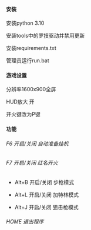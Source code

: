 #### 安装

安装python 3.10

安装tools中的罗技驱动并禁用更新

安装requirements.txt

管理员运行run.bat

#### 游戏设置

分辨率1600x900全屏

HUD放大 开

开火键改为P键

#### 功能

###### F6 开启/关闭 自动准备挂机

###### F7 开启/关闭 红名开火

- Alt+B 开启/关闭 步枪模式

- Alt+L 开启/关闭 加特林模式

- Alt+J 开启/关闭 狙击枪模式

###### HOME 退出程序

